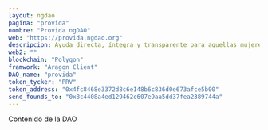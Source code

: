```yaml
---
layout: ngdao
pagina: "provida"
nombre: "Provida ngDAO"
web: "https://provida.ngdao.org"
descripcion: Ayuda directa, íntegra y transparente para aquellas mujeres que necesiten recursos para continuar con su embarazo
web2: ""
blockchain: "Polygon"
framwork: "Aragon Client"
DAO_name: "provida"
token_tycker: "PRV"
token_address: "0x4fc8468e3372d8c6e148b6c836d0e673afce5b00"
send_founds_to: "0x8c4408a4ed129462c607e9aa5dd37fea2389744a"
---
```

Contenido de la DAO
